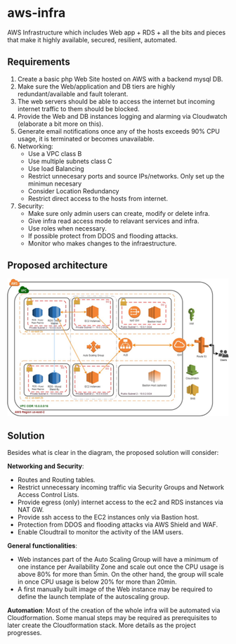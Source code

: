# aws-infra
AWS Infrastructure which includes Web app + RDS + all the bits and pieces that make it highly available, secured, resilient, automated.

## Requirements

1. Create a basic php Web Site hosted on AWS with a backend mysql DB.
2. Make sure the Web/application and DB tiers are highly redundant/available and fault tolerant.
3. The web servers should be able to access the internet but incoming internet traffic to them should be blocked.
4. Provide the Web and DB instances logging and alarming via Cloudwatch (elaborate a bit more on this).
5. Generate email notifications once any of the hosts exceeds 90% CPU usage, it is terminated or becomes unavailable.
6. Networking:
	- Use a VPC class B
	- Use multiple subnets class C
	- Use load Balancing
	- Restrict unnecesary ports and source IPs/networks. Only set up the minimun necesary
	- Consider Location Redundancy
	- Restrict direct access to the hosts from internet. 
7. Security:
	- Make sure only admin users can create, modify or delete infra.
	- Give infra read access mode to relavant services and infra.
	- Use roles when necessary.
	- If possible protect from DDOS and flooding attacks.
	- Monitor who makes changes to the infraestructure.


## Proposed architecture

![Diagram](https://github.com/carloshz4/aws-infra/blob/master/AWS-Infra-endGoal.jpg)



## Solution

Besides what is clear in the diagram, the proposed solution will consider:

**Networking and Security**:
- Routes and Routing tables.
- Restrict unnecessary incoming traffic via Security Groups and Network Access Control Lists.
- Provide egress (only) internet access to the ec2 and RDS instances via NAT GW.
- Provide ssh access to the EC2 instances only via Bastion host.
- Protection from DDOS and flooding attacks via AWS Shield and WAF.
- Enable Cloudtrail to monitor the activity of the IAM users.

**General functionalities**:
- Web instances part of the Auto Scaling Group will have a minimum of one instance per Availability Zone and scale out once the CPU usage is above 80% for more than 5min. On the other hand, the group will scale in once CPU usage is below 20% for more than 20min.
- A first manually built image of the Web instance may be required to define the launch template of the autoscaling group. 

**Automation**:
Most of the creation of the whole infra will be automated via Cloudformation. Some manual steps may be required as prerequisites to later create the Cloudformation stack. More details as the project progresses.
